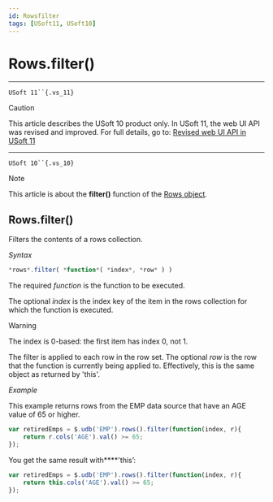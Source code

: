 ```yaml
---
id: Rowsfilter
tags: [USoft11, USoft10]
---
```

# Rows.filter()



----

`USoft 11``{.vs_11}`

> [!CAUTION]
> This article describes the USoft 10 product only.
> In USoft 11, the web UI API was revised and improved. For full details, go to:
> [Revised web UI API in USoft 11](/docs/Web_and_app_UIs/UDB_udb/Revised_web_UI_API_in_USoft_11.md)

----

`USoft 10``{.vs_10}`

> [!NOTE]
> This article is about the **filter()** function of the [Rows object](/docs/Web_and_app_UIs/UDB_Rows).

## **Rows.filter()**

Filters the contents of a rows collection.

*Syntax*

```js
*rows*.filter( *function*( *index*, *row* ) )
```

The required *function* is the function to be executed.

The optional *index* is the index key of the item in the rows collection for which the function is executed.

> [!WARNING]
> The index is 0-based: the first item has index 0, not 1.

The filter is applied to each row in the row set. The optional *row* is the row that the function is currently being applied to. Effectively, this is the same object as returned by 'this'.

*Example*

This example returns rows from the EMP data source that have an AGE value of 65 or higher.

```js
var retiredEmps = $.udb('EMP').rows().filter(function(index, r){
    return r.cols('AGE').val() >= 65;
});
```

You get the same result with****'this’:

```js
var retiredEmps = $.udb('EMP').rows().filter(function(index, r){
    return this.cols('AGE').val() >= 65;
});
```

 